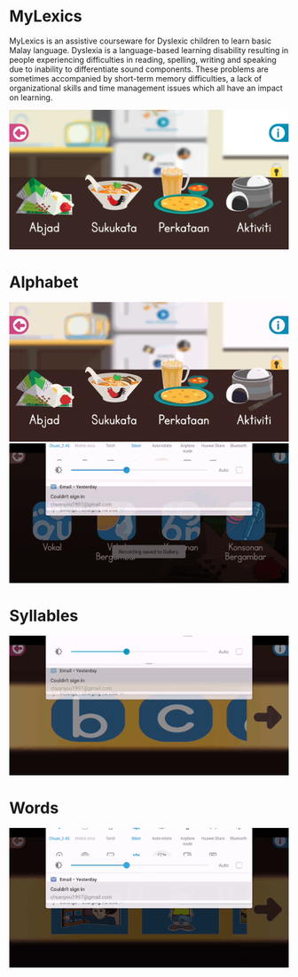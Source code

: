 # MyLexics
MyLexics is an assistive courseware for Dyslexic children to learn basic Malay language. Dyslexia is a language-based learning disability resulting in people experiencing difficulties in reading, spelling, writing and speaking due to inability to differentiate sound components. These problems are sometimes accompanied by short-term memory difficulties, a lack of organizational skills and time management issues which all have an impact on learning.

![](https://github.com/ChuaN15/MyLexics/blob/master/Assets/Screenshot_20200719_044027_com.companyname.mylexics.jpg?raw=true) 
 
# Alphabet
![](https://github.com/ChuaN15/MyLexics/blob/master/Assets/abjad.gif) 
![](https://github.com/ChuaN15/MyLexics/blob/master/Assets/abjad2.gif) 

# Syllables
![](https://github.com/ChuaN15/MyLexics/blob/master/Assets/sukukata.gif) 

# Words
![](https://github.com/ChuaN15/MyLexics/blob/master/Assets/perkataan.gif) 
